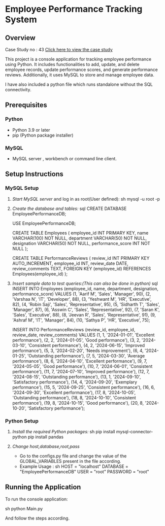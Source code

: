 # Employee Performance Tracking System

## Overview
Case Study no : 43 [Click here to view the case study](https://github.com/trinity2040/CSD-Case-Study-Repo/blob/main/Group%205-Python%20cluster/CaseStudy_No%20(43).docx)

This project is a console application for tracking employee performance using Python. It includes functionalities to add, update, and delete employee records, update performance scores, and generate performance reviews. Additionally, it uses MySQL to store and manage employee data.

I have also included a python file which runs standalone without the SQL connectivity.

## Prerequisites

### Python
- Python 3.9 or later
- pip (Python package installer)

### MySQL
- MySQL server , workbench or command line client.

## Setup Instructions

### MySQL Setup
1. *Start MySQL server* and log in as root(User defined):
    sh
    mysql -u root -p
    

2. *Create the database and tables:*
    sql
    CREATE DATABASE EmployeePerformanceDB;

    USE EmployeePerformanceDB;

    CREATE TABLE Employees (
        employee_id INT PRIMARY KEY,
        name VARCHAR(100) NOT NULL,
        department VARCHAR(50) NOT NULL,
        designation VARCHAR(50) NOT NULL,
        performance_score INT NOT NULL
    );

    CREATE TABLE PerformanceReviews (
        review_id INT PRIMARY KEY AUTO_INCREMENT,
        employee_id INT,
        review_date DATE,
        review_comments TEXT,
        FOREIGN KEY (employee_id) REFERENCES Employees(employee_id)
    );
    

3. *Insert sample data to test queries:(This can also be done in python)*
    sql
    INSERT INTO Employees (employee_id, name, department, designation, performance_score)
    VALUES 
    (1, 'Aarif M', 'Sales', 'Manager', 90),
    (2, 'Varshaa N', 'IT', 'Developer', 88),
    (3, 'Yeshwant M', 'HR', 'Executive', 82),
    (4, 'Robin Saji', 'Sales', 'Representative', 95),
    (5, 'Sidharth T', 'Sales', 'Manager', 87),
    (6, 'Asswin C', 'Sales', 'Representative', 92),
    (7, 'Saran K', 'Sales', 'Executive', 88),
    (8, 'Jeevan R', 'Sales', 'Representative', 91),
    (9, 'Ashraf M', 'IT', 'Manager', 84),
    (10, 'Sathya P', 'HR', 'Executive', 75);

    INSERT INTO PerformanceReviews (review_id, employee_id, review_date, review_comments)
    VALUES 
    (1, 1, '2024-01-01', 'Excellent performance'),
    (2, 2, '2024-01-05', 'Good performance'),
    (3, 2, '2024-03-10', 'Consistent performance'),
    (4, 2, '2024-06-15', 'Improved performance'),
    (5, 3, '2024-02-20', 'Needs improvement'),
    (6, 4, '2024-01-25', 'Outstanding performance'),
    (7, 5, '2024-03-30', 'Average performance'),
    (8, 6, '2024-04-10', 'Excellent performance'),
    (9, 7, '2024-05-05', 'Good performance'),
    (10, 7, '2024-06-01', 'Consistent performance'),
    (11, 7, '2024-07-10', 'Improved performance'),
    (12, 7, '2024-08-15', 'Outstanding performance'),
    (13, 1, '2024-09-10', 'Satisfactory performance'),
    (14, 4, '2024-09-20', 'Exemplary performance'),
    (15, 5, '2024-09-25', 'Consistent performance'),
    (16, 6, '2024-09-30', 'Excellent performance'),
    (17, 8, '2024-10-05', 'Outstanding performance'),
    (18, 8, '2024-10-10', 'Consistent performance'),
    (19, 8, '2024-10-15', 'Good performance'),
    (20, 8, '2024-10-20', 'Satisfactory performance');
    

### Python Setup

1. *Install the required Python packages:*
    sh
    pip install mysql-connector-python
    pip install pandas
    
2. *Change host,database,root,pass*
   - Go to the configs.py file and change the value of the GLOBAL_VARIABLES present in the file according.
   - Example Usage :
      sh
     HOST = "localhost"
     DATABASE = "EmployeePerformanceDB"
     USER = "root"
     PASSWORD = "root"
     


## Running the Application

To run the console application:

sh
python Main.py

And follow the steps according.
